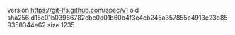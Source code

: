 version https://git-lfs.github.com/spec/v1
oid sha256:d15c01b03966782ebc0d01b60b4f3e4cb245a357855e4913c23b859358344e62
size 1235
